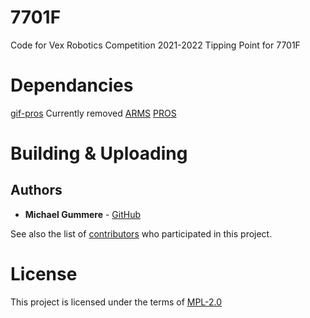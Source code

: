 # 7701F

Code for Vex Robotics Competition 2021-2022 Tipping Point for 7701F

# Dependancies

[gif-pros](https://github.com/theol0403/gif-pros) Currently removed
[ARMS](https://github.com/purduesigbots/ARMS)
[PROS](https://github.com/purduesigbots/pros)

# Building & Uploading

## Authors

- **Michael Gummere** - [GitHub](https://github.com/Chrono-byte)

See also the list of [contributors](https://github.com/7701F/2021-Tipping-Point/contributors) who participated in this project.

# License

This project is licensed under the terms of [MPL-2.0](https://github.com/7701F/2021-Tipping-Point/blob/master/LICENSE)
